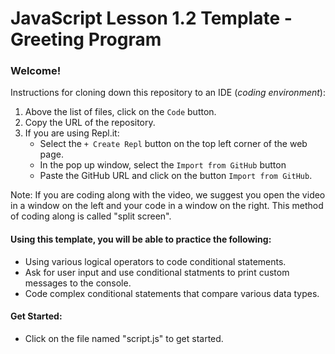 # JavaScript Lesson 1.2 Template - Greeting Program

### Welcome! 
Instructions for cloning down this repository to an IDE (_coding environment_):
  1. Above the list of files, click on the `Code` button.
  2. Copy the URL of the repository.
  3. If you are using Repl.it:
      * Select the `+ Create Repl` button on the top left corner of the web page.
      * In the pop up window, select the `Import from GitHub` button
      * Paste the GitHub URL and click on the button `Import from GitHub`.

Note: If you are coding along with the video, we suggest you open the video in a window on the left and your code in a window on the right. This method of coding along is called "split screen".

#### Using this template, you will be able to practice the following:

- Using various logical operators to code conditional statements.
- Ask for user input and use conditional statments to print custom messages to the console.
- Code complex conditional statements that compare various data types.

#### Get Started:

- Click on the file named "script.js" to get started.
